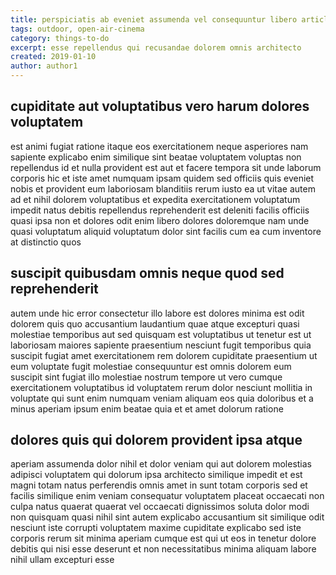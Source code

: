 ```yaml
---
title: perspiciatis ab eveniet assumenda vel consequuntur libero article 4977
tags: outdoor, open-air-cinema
category: things-to-do
excerpt: esse repellendus qui recusandae dolorem omnis architecto
created: 2019-01-10
author: author1
---
```


## cupiditate aut voluptatibus vero harum dolores voluptatem

est animi fugiat ratione itaque eos exercitationem neque asperiores nam sapiente explicabo enim similique sint beatae voluptatem voluptas non repellendus id et nulla provident est aut et facere tempora sit unde laborum corporis hic et iste amet numquam ipsam quidem sed officiis quis eveniet nobis et provident eum laboriosam blanditiis rerum iusto ea ut vitae autem ad et nihil dolorem voluptatibus et expedita exercitationem voluptatum impedit natus debitis repellendus reprehenderit est deleniti facilis officiis quasi ipsa non et dolores odit enim libero dolores doloremque nam unde quasi voluptatum aliquid voluptatum dolor sint facilis cum ea cum inventore at distinctio quos

## suscipit quibusdam omnis neque quod sed reprehenderit

autem unde hic error consectetur illo labore est dolores minima est odit dolorem quis quo accusantium laudantium quae atque excepturi quasi molestiae temporibus aut sed quisquam est voluptatibus ut tenetur est ut laboriosam maiores sapiente praesentium nesciunt fugit temporibus quia suscipit fugiat amet exercitationem rem dolorem cupiditate praesentium ut eum voluptate fugit molestiae consequuntur est omnis dolorem eum suscipit sint fugiat illo molestiae nostrum tempore ut vero cumque exercitationem voluptatibus id voluptatem rerum dolor nesciunt mollitia in voluptate qui sunt enim numquam veniam aliquam eos quia doloribus et a minus aperiam ipsum enim beatae quia et et amet dolorum ratione

## dolores quis qui dolorem provident ipsa atque

aperiam assumenda dolor nihil et dolor veniam qui aut dolorem molestias adipisci voluptatem qui dolorum ipsa architecto similique impedit et est magni totam natus perferendis omnis amet in sunt totam corporis sed et facilis similique enim veniam consequatur voluptatem placeat occaecati non culpa natus quaerat quaerat vel occaecati dignissimos soluta dolor modi non quisquam quasi nihil sint autem explicabo accusantium sit similique odit nesciunt iste corrupti voluptatem maxime cupiditate explicabo sed iste corporis rerum sit minima aperiam cumque est qui ut eos in tenetur dolore debitis qui nisi esse deserunt et non necessitatibus minima aliquam labore nihil ullam excepturi esse
